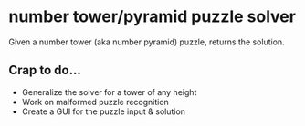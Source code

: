 # number tower/pyramid puzzle solver

Given a number tower (aka number pyramid) puzzle, returns the solution.

## Crap to do...
* Generalize the solver for a tower of any height
* Work on malformed puzzle recognition
* Create a GUI for the puzzle input & solution
